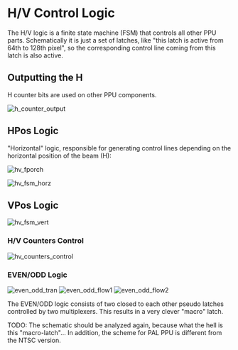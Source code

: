 # H/V Control Logic

The H/V logic is a finite state machine (FSM) that controls all other PPU parts. Schematically it is just a set of latches, like "this latch is active from 64th to 128th pixel", so the corresponding control line coming from this latch is also active.

## Outputting the H

H counter bits are used on other PPU components.

![h_counter_output](/BreakingNESWiki/imgstore/ppu/h_counter_output.jpg)

## HPos Logic

"Horizontal" logic, responsible for generating control lines depending on the horizontal position of the beam (H):

![hv_fporch](/BreakingNESWiki/imgstore/ppu/hv_fporch.jpg)

![hv_fsm_horz](/BreakingNESWiki/imgstore/ppu/hv_fsm_horz.jpg)

## VPos Logic

![hv_fsm_vert](/BreakingNESWiki/imgstore/ppu/hv_fsm_vert.jpg)

### H/V Counters Control

![hv_counters_control](/BreakingNESWiki/imgstore/ppu/hv_counters_control.jpg)

### EVEN/ODD Logic

![even_odd_tran](/BreakingNESWiki/imgstore/ppu/even_odd_tran.jpg) ![even_odd_flow1](/BreakingNESWiki/imgstore/ppu/even_odd_flow1.jpg) ![even_odd_flow2](/BreakingNESWiki/imgstore/ppu/even_odd_flow2.jpg)

The EVEN/ODD logic consists of two closed to each other pseudo latches controlled by two multiplexers. This results in a very clever "macro" latch.

TODO: The schematic should be analyzed again, because what the hell is this "macro-latch"... In addition, the scheme for PAL PPU is different from the NTSC version.
